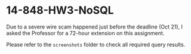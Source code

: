 # 14-848-HW3-NoSQL

Due to a severe wire scam happened just before the deadline (Oct 21), I asked the Professor for a 72-hour extension on this assignment.

Please refer to the `screenshots` folder to check all required query results.

